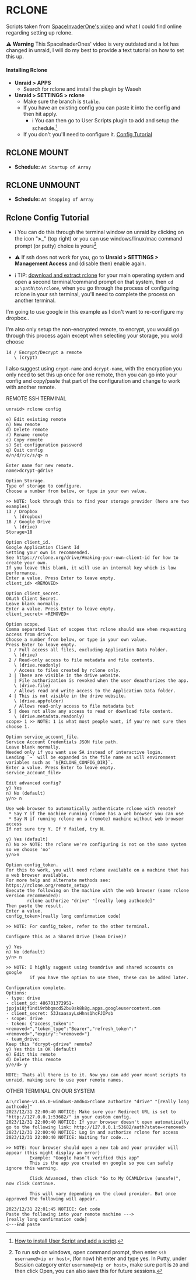 # RCLONE

Scripts taken from [SpaceInvaderOne's video](https://www.youtube.com/watch?v=-b9Ow2iX2DQ) and what I could find online regarding setting up rclone.

⚠️ **Warning** This SpaceInaderOnes' video is very outdated and a lot has changed in unraid, I will do my best to provide a text tutorial on how to set this up.

#### Installing Rclone
- **Unraid > APPS**
  - Search for rclone and install the plugin by Waseh
- **Unraid > SETTINGS > rclone**
  - Make sure the branch is `Stable`.
  - If you have an existing config you can paste it into the config and then hit apply.
    - ℹ️ You can then go to User Scripts plugin to add and setup the schedule.[^1]
  - If you don't you'll need to configure it. [Config Tutorial](#rclone-config-tutorial)

## RCLONE MOUNT
- **Schedule:** `At Startup of Array`

## RCLONE UNMOUNT
- **Schedule:** `At Stopping of Array`

## Rclone Config Tutorial

- ℹ️ You can do this through the terminal window on unraid by clicking on the icon "**\>\_**" (top right) or you can
  use windows/linux/mac command prompt (or putty) choice is yours[^2]
  
- ⚠️ If ssh does not work for you, go to **Unraid > SETTINGS > Management Access** and (disable then) enable again.

- ℹ️ TIP: [download and extract rclone](https://rclone.org/downloads/) for your main operating system and open a second terminal/command prompt on that system,
  then `cd a:\path\to\rclone`, when you go through the process of configuring rclone in your ssh terminal, you'll need to complete the process on another terminal.

I'm going to use google in this example as I don't want to re-configure my dropbox..

I'm also only setup the non-encrypted remote, to encrypt, you would go through this process again except when selecting your storage, you wold choose

```
14 / Encrypt/Decrypt a remote
   \ (crypt)
```

I also suggest using `crypt-name` and `dcrypt-name`, with the encryption you only need to set this up once for one remote, then you can go into your config and copy/paste that part of the configuration and change to work with another remote.

REMOTE SSH TERMINAL

```
unraid> rclone config

e) Edit existing remote
n) New remote
d) Delete remote
r) Rename remote
c) Copy remote
s) Set configuration password
q) Quit config
e/n/d/r/c/s/q> n

Enter name for new remote.
name>dcrypt-gdrive

Option Storage.
Type of storage to configure.
Choose a number from below, or type in your own value.

>> NOTE: look through this to find your storage provider (here are two examples)
13 / Dropbox
   \ (dropbox)
18 / Google Drive
   \ (drive)
Storage>18

Option client_id.
Google Application Client Id
Setting your own is recommended.
See https://rclone.org/drive/#making-your-own-client-id for how to create your own.
If you leave this blank, it will use an internal key which is low performance.
Enter a value. Press Enter to leave empty.
client_id> <REMOVED>   

Option client_secret.
OAuth Client Secret.
Leave blank normally.
Enter a value. Press Enter to leave empty.
client_secret> <REMOVED>

Option scope.
Comma separated list of scopes that rclone should use when requesting access from drive.
Choose a number from below, or type in your own value.
Press Enter to leave empty.
 1 / Full access all files, excluding Application Data Folder.
   \ (drive)
 2 / Read-only access to file metadata and file contents.
   \ (drive.readonly)
   / Access to files created by rclone only.
 3 | These are visible in the drive website.
   | File authorization is revoked when the user deauthorizes the app.
   \ (drive.file)
   / Allows read and write access to the Application Data folder.
 4 | This is not visible in the drive website.
   \ (drive.appfolder)
   / Allows read-only access to file metadata but
 5 | does not allow any access to read or download file content.
   \ (drive.metadata.readonly)
scope> 1 >> NOTE: 1 is what most people want, if you're not sure then choose 1.

Option service_account_file.
Service Account Credentials JSON file path.
Leave blank normally.
Needed only if you want use SA instead of interactive login.
Leading `~` will be expanded in the file name as will environment variables such as `${RCLONE_CONFIG_DIR}`.
Enter a value. Press Enter to leave empty.
service_account_file> 

Edit advanced config?
y) Yes
n) No (default)
y/n> n

Use web browser to automatically authenticate rclone with remote?
 * Say Y if the machine running rclone has a web browser you can use
 * Say N if running rclone on a (remote) machine without web browser access
If not sure try Y. If Y failed, try N.

y) Yes (default)
n) No >> NOTE: the rclone we're configuring is not on the same system so we choose 'no'
y/n>n

Option config_token.
For this to work, you will need rclone available on a machine that has a web browser available.
For more help and alternate methods see: https://rclone.org/remote_setup/
Execute the following on the machine with the web browser (same rclone version recommended):
        rclone authorize "drive" "[really long authcode]"
Then paste the result.
Enter a value.
config_token>[really long confirmation code]

>> NOTE: For config_token, refer to the other terminal.

Configure this as a Shared Drive (Team Drive)?

y) Yes
n) No (default)
y/n> n

>> NOTE: I highly suggest using teamdrive and shared accounts on google
         if you have the option to use them, these can be added later.

Configuration complete.
Options:
- type: drive
- client_id: 486701372951-jppjai8jf1ndi9rbbqmcd52bu0sk8k8g.apps.googleusercontent.com
- client_secret: 53JsaasayLsHhns1hcFJIPsb
- scope: drive
- token: {"access_token":"<removed>","token_type":"Bearer","refresh_token":"<removed>","expiry":"<removed>"}
- team_drive: 
Keep this "dcrypt-gdrive" remote?
y) Yes this is OK (default)
e) Edit this remote
d) Delete this remote
y/e/d> y

NOTE: Thats all there is to it. Now you can add your mount scripts to unraid, making sure to use your remote names.
```
    
OTHER TERMINAL ON OUR SYSTEM

```    
A:\rclone-v1.65.0-windows-amd64>rclone authorize "drive" "[really long authcode]"
2023/12/31 22:00:40 NOTICE: Make sure your Redirect URL is set to "http://127.0.0.1:53682/" in your custom config.
2023/12/31 22:00:40 NOTICE: If your browser doesn't open automatically go to the following link: http://127.0.0.1:53682/auth?state=<removed>
2023/12/31 22:00:40 NOTICE: Log in and authorize rclone for access
2023/12/31 22:00:40 NOTICE: Waiting for code...

>> NOTE: Your browser should open a new tab and your provider will appear (this might display an error)
         Example: "Google hasn’t verified this app"
         This is the app you created on google so you can safely ignore this warning.

         Click Advanced, then click "Go to My OCAMLDrive (unsafe)", now click Continue.

         This will vary depending on the cloud provider. But once approved the following will appear.

2023/12/31 22:01:45 NOTICE: Got code
Paste the following into your remote machine --->
[really long confirmation code]
<---End paste
```

[^1]: [How to install User Script and add a script](/UnknownWitcher/Kaer-Morhen/tree/main/unraid/user-scripts#installing-user-script-and-adding-scripts-to-it).
[^2]: To run ssh on windows, open command prompt, then enter `ssh username@<ip or host>`, (for now) hit enter and type yes. 
In Putty, under Session category enter `username@<ip or host>`, make sure port is `20` and then click Open, you can also save this for future sessions.
